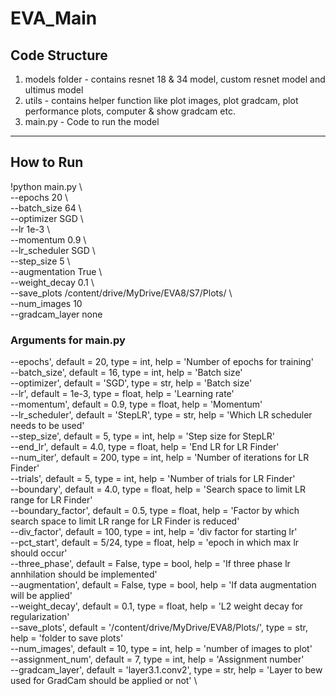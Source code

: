 # EVA_Main

## Code Structure
1. models folder - contains resnet 18 & 34 model, custom resnet model and ultimus model
2. utils - contains helper function like plot images, plot gradcam, plot performance plots, computer & show gradcam etc.
3. main.py - Code to run the model


--------------------------------------------------------------------------------------------------------------------------------

## How to Run

!python main.py \ \
--epochs 20 \ \
--batch_size 64 \ \
--optimizer SGD \ \
--lr 1e-3 \ \
--momentum 0.9 \ \
--lr_scheduler SGD \ \
--step_size 5 \ \
--augmentation True \ \
--weight_decay 0.1 \ \
--save_plots /content/drive/MyDrive/EVA8/S7/Plots/ \ \
--num_images 10 \
--gradcam_layer none

### Arguments for main.py

--epochs', default = 20, type = int, help = 'Number of epochs for training' \
--batch_size', default = 16, type = int, help = 'Batch size' \
--optimizer', default = 'SGD', type = str, help = 'Batch size' \
--lr', default = 1e-3, type = float, help = 'Learning rate' \
--momentum', default = 0.9, type = float, help = 'Momentum' \
--lr_scheduler', default = 'StepLR', type = str, help = 'Which LR scheduler needs to be used' \
--step_size', default = 5, type = int, help = 'Step size for StepLR' \
--end_lr', default = 4.0, type = float, help = 'End LR for LR Finder' \
--num_iter', default = 200, type = int, help = 'Number of iterations for LR Finder' \
--trials', default = 5, type = int, help = 'Number of trials for LR Finder' \
--boundary', default = 4.0, type = float, help = 'Search space to limit LR range for LR Finder' \
--boundary_factor', default = 0.5, type = float, help = 'Factor by which search space to limit LR range for LR Finder is reduced' \
--div_factor', default = 100, type = int, help = 'div factor for starting lr' \
--pct_start', default = 5/24, type = float, help = 'epoch in which max lr should occur' \
--three_phase', default = False, type = bool, help = 'If three phase lr annhilation should be implemented' \
--augmentation', default = False, type = bool, help = 'If data augmentation will be applied' \
--weight_decay', default = 0.1, type = float, help = 'L2 weight decay for regularization' \
--save_plots', default = '/content/drive/MyDrive/EVA8/Plots/', type = str, help = 'folder to save plots' \
--num_images', default = 10, type = int, help = 'number of images to plot' \
--assignment_num', default = 7, type = int, help = 'Assignment number' \
--gradcam_layer', default = 'layer3.1.conv2', type = str, help = 'Layer to bew used for GradCam should be applied or not' \


